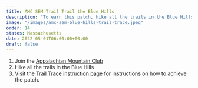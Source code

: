 ```yaml
---
title: AMC SEM Trail Trail the Blue Hills 
description: "To earn this patch, hike all the trails in the Blue Hills."
image: "/images/amc-sem-blue-hills-trail-trace.jpeg"
order: 14
states: Massachusetts 
date: 2022-05-01T06:00:00+00:00
draft: false
---
```

1. Join the <a href="https://www.outdoors.org/get-involved/become-a-member/?chapter=SE&campaign=7012J000001R5F3QAK" target="_blank">Appalachian Mountain Club</a>
2. Hike all the trails in the Blue Hills
3. Visit the <a href="https://docs.google.com/document/d/12IK-uL_ZBAxpqT-7V2ZXvtG08Cz4ycKh/edit">Trail Trace instruction page</a> for instructions on how to achieve the patch.
